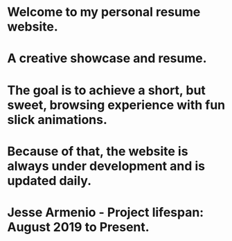 # Welcome to my personal resume website.
# A creative showcase and resume.
# The goal is to achieve a short, but sweet, browsing experience with fun slick animations.
# Because of that, the website is always under development and is updated daily.
# Jesse Armenio - Project lifespan: August 2019 to Present.
